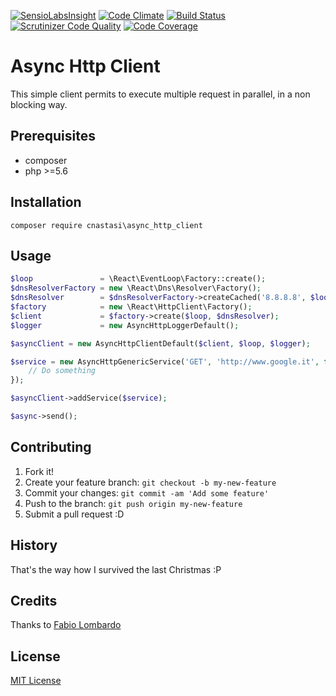 [![SensioLabsInsight](https://insight.sensiolabs.com/projects/48fc9351-e25a-4ff9-8559-f1030031a707/big.png)](https://insight.sensiolabs.com/projects/48fc9351-e25a-4ff9-8559-f1030031a707)
[![Code Climate](https://codeclimate.com/github/cnastasi/async_http_client/badges/gpa.svg)](https://codeclimate.com/github/cnastasi/async_http_client)
[![Build Status](https://travis-ci.org/cnastasi/async_http_client.svg?branch=master)](https://travis-ci.org/cnastasi/async_http_client)
[![Scrutinizer Code Quality](https://scrutinizer-ci.com/g/cnastasi/async_http_client/badges/quality-score.png?b=master)](https://scrutinizer-ci.com/g/cnastasi/async_http_client/?branch=master)
[![Code Coverage](https://scrutinizer-ci.com/g/cnastasi/async_http_client/badges/coverage.png?b=master)](https://scrutinizer-ci.com/g/cnastasi/async_http_client/?branch=master)

# Async Http Client
This simple client permits to execute multiple request in parallel, in a non blocking way.

## Prerequisites
- composer
- php >=5.6

## Installation
`composer require cnastasi\async_http_client`

## Usage
```php
$loop               = \React\EventLoop\Factory::create();
$dnsResolverFactory = new \React\Dns\Resolver\Factory();
$dnsResolver        = $dnsResolverFactory->createCached('8.8.8.8', $loop);
$factory            = new \React\HttpClient\Factory();
$client             = $factory->create($loop, $dnsResolver);
$logger             = new AsyncHttpLoggerDefault();

$asyncClient = new AsyncHttpClientDefault($client, $loop, $logger);

$service = new AsyncHttpGenericService('GET', 'http://www.google.it', function ($data, $request) {
    // Do something
});

$asyncClient->addService($service);

$async->send();
```
## Contributing
1. Fork it!
2. Create your feature branch: `git checkout -b my-new-feature`
3. Commit your changes: `git commit -am 'Add some feature'`
4. Push to the branch: `git push origin my-new-feature`
5. Submit a pull request :D
## History
That's the way how I survived the last Christmas :P 
## Credits
Thanks to [Fabio Lombardo](https://github.com/lombax85 "Fabio Lombardo github's page")
## License
[MIT License](https://github.com/cnastasi/async_http_client/blob/master/LICENSE)